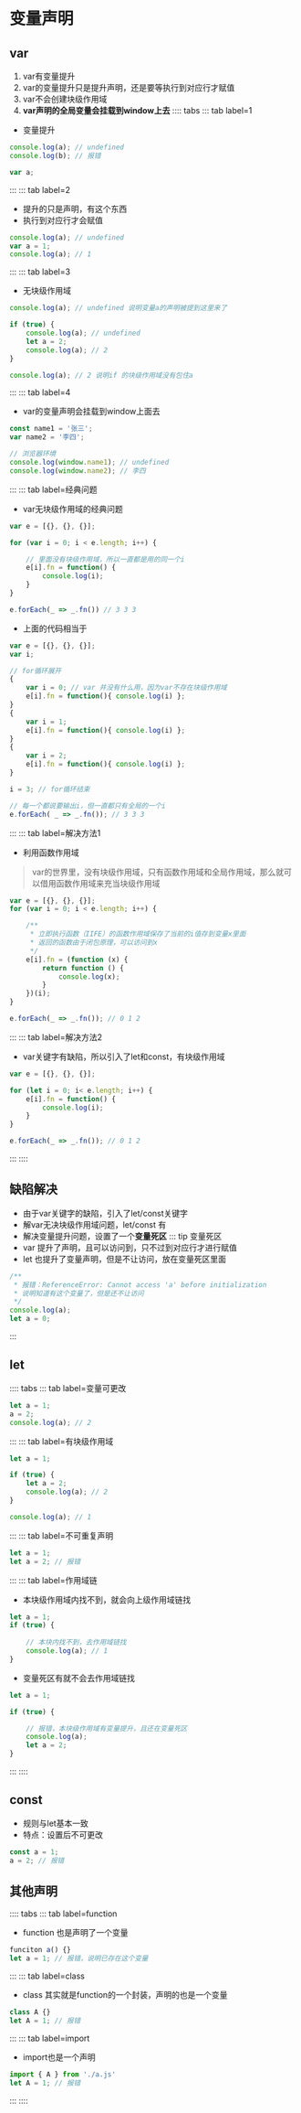 # 变量声明

## var
1. var有变量提升
2. var的变量提升只是提升声明，还是要等执行到对应行才赋值
3. var不会创建块级作用域
4. **var声明的全局变量会挂载到window上去**
:::: tabs
::: tab label=1
* 变量提升
```js
console.log(a); // undefined
console.log(b); // 报错

var a;
```
:::
::: tab label=2
* 提升的只是声明，有这个东西
* 执行到对应行才会赋值
```js
console.log(a); // undefined
var a = 1;
console.log(a); // 1
```
:::
::: tab label=3
* 无块级作用域
```js
console.log(a); // undefined 说明变量a的声明被提到这里来了

if (true) {
    console.log(a); // undefined
    let a = 2;
    console.log(a); // 2
}

console.log(a); // 2 说明if 的块级作用域没有包住a
```
:::
::: tab label=4
* var的变量声明会挂载到window上面去
```js
const name1 = '张三';
var name2 = '李四';

// 浏览器环境
console.log(window.name1); // undefined
console.log(window.name2); // 李四
```
:::
::: tab label=经典问题
* var无块级作用域的经典问题
```js
var e = [{}, {}, {}];

for (var i = 0; i < e.length; i++) {

    // 里面没有块级作用域，所以一直都是用的同一个i
    e[i].fn = function() {
        console.log(i);
    }
}

e.forEach(_ => _.fn()) // 3 3 3
```
* 上面的代码相当于
```js
var e = [{}, {}, {}];
var i;

// for循环展开
{
    var i = 0; // var 并没有什么用，因为var不存在块级作用域
    e[i].fn = function(){ console.log(i) };
}
{
    var i = 1;
    e[i].fn = function(){ console.log(i) };
}
{
    var i = 2;
    e[i].fn = function(){ console.log(i) };
}

i = 3; // for循环结束

// 每一个都说要输出i，但一直都只有全局的一个i
e.forEach( _ => _.fn()); // 3 3 3
```
:::
::: tab label=解决方法1
* 利用函数作用域
> var的世界里，没有块级作用域，只有函数作用域和全局作用域，那么就可以借用函数作用域来充当块级作用域
```js
var e = [{}, {}, {}];
for (var i = 0; i < e.length; i++) {

    /**
     * 立即执行函数（IIFE）的函数作用域保存了当前的i值存到变量x里面
     * 返回的函数由于闭包原理，可以访问到x
     */
    e[i].fn = (function (x) {
        return function () {
            console.log(x);
        }
    })(i);
}

e.forEach(_ => _.fn()); // 0 1 2
```
:::
::: tab label=解决方法2
* var关键字有缺陷，所以引入了let和const，有块级作用域
```js
var e = [{}, {}, {}];

for (let i = 0; i< e.length; i++) {
    e[i].fn = function() {
        console.log(i);
    }
}

e.forEach(_ => _.fn()); // 0 1 2
```
:::
::::

## 缺陷解决
* 由于var关键字的缺陷，引入了let/const关键字
* 解var无决块级作用域问题，let/const 有
* 解决变量提升问题，设置了一个**变量死区**
::: tip 变量死区
* var 提升了声明，且可以访问到，只不过到对应行才进行赋值
* let 也提升了变量声明，但是不让访问，放在变量死区里面
```js
/**
 * 报错：ReferenceError: Cannot access 'a' before initialization
 * 说明知道有这个变量了，但是还不让访问
 */
console.log(a);
let a = 0;
```
:::
## let
:::: tabs
::: tab label=变量可更改
```js
let a = 1;
a = 2;
console.log(a); // 2
```
:::
::: tab label=有块级作用域
```js
let a = 1;

if (true) {
    let a = 2;
    console.log(a); // 2
}

console.log(a); // 1
```
:::
::: tab label=不可重复声明
```js
let a = 1;
let a = 2; // 报错
```
:::
::: tab label=作用域链
* 本块级作用域内找不到，就会向上级作用域链找
```js
let a = 1;
if (true) {
    
    // 本块内找不到，去作用域链找
    console.log(a); // 1
}
```
* 变量死区有就不会去作用域链找
```js
let a = 1;

if (true) {

    // 报错，本块级作用域有变量提升，且还在变量死区
    console.log(a);
    let a = 2;
}
```
:::
::::

## const
* 规则与let基本一致
* 特点：设置后不可更改
```js
const a = 1;
a = 2; // 报错
```

## 其他声明
:::: tabs
::: tab label=function
* function 也是声明了一个变量
```js
funciton a() {}
let a = 1; // 报错，说明已存在这个变量
```
:::
::: tab label=class
* class 其实就是function的一个封装，声明的也是一个变量
```js
class A {}
let A = 1; // 报错
```
:::
::: tab label=import
* import也是一个声明
```js
import { A } from './a.js'
let A = 1; // 报错
```
:::
::::